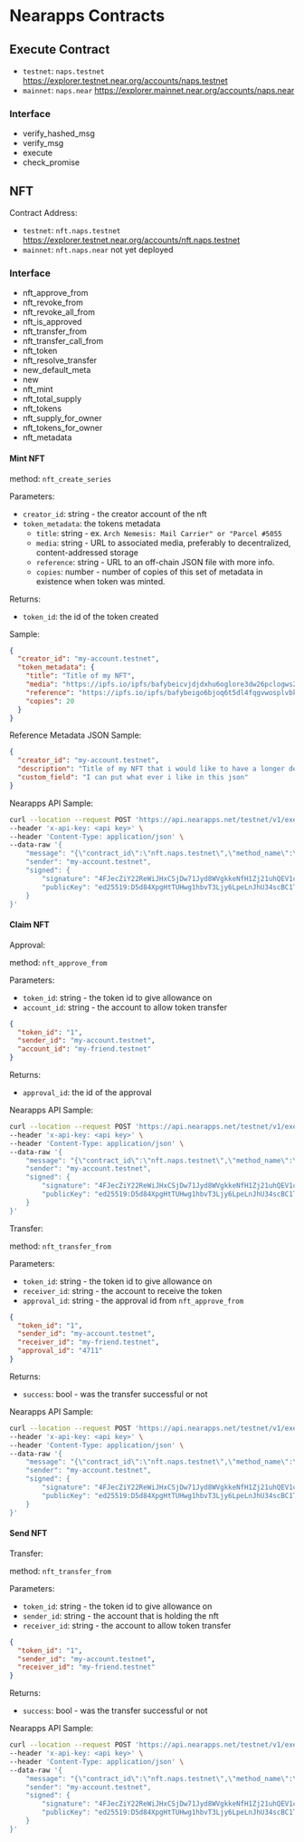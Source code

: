 # Nearapps Contracts

## Execute Contract

- `testnet`: `naps.testnet` https://explorer.testnet.near.org/accounts/naps.testnet
- `mainnet`: `naps.near` https://explorer.mainnet.near.org/accounts/naps.near

### Interface

- verify_hashed_msg
- verify_msg
- execute
- check_promise

## NFT

Contract Address:

- `testnet`: `nft.naps.testnet` https://explorer.testnet.near.org/accounts/nft.naps.testnet
- `mainnet`: `nft.naps.near` not yet deployed

### Interface

- nft_approve_from
- nft_revoke_from
- nft_revoke_all_from
- nft_is_approved
- nft_transfer_from
- nft_transfer_call_from
- nft_token
- nft_resolve_transfer
- new_default_meta
- new
- nft_mint
- nft_total_supply
- nft_tokens
- nft_supply_for_owner
- nft_tokens_for_owner
- nft_metadata

#### Mint NFT

method: `nft_create_series`

Parameters:

- `creator_id`: string - the creator account of the nft
- `token_metadata`: the tokens metadata
    - `title`: string - ex. `Arch Nemesis: Mail Carrier" or "Parcel #5055`
    - `media`: string - URL to associated media, preferably to decentralized, content-addressed storage
    - `reference`: string - URL to an off-chain JSON file with more info.
    - `copies`: number - number of copies of this set of metadata in existence when token was minted.

Returns:

- `token_id`: the id of the token created

Sample:

```json
{
  "creator_id": "my-account.testnet",
  "token_metadata": {
    "title": "Title of my NFT",
    "media": "https://ipfs.io/ipfs/bafybeicvjdjdxhu6oglore3dw26pclogws2adk7gtmsllje6siinqq4uzy",
    "reference": "https://ipfs.io/ipfs/bafybeigo6bjoq6t5dl4fqgvwosplvbkbu5ri6wo3cmkxmypi4sj2j2ae54",
    "copies": 20
  }
}
```

Reference Metadata JSON Sample:

```json
{
  "creator_id": "my-account.testnet",
  "description": "Title of my NFT that i would like to have a longer description on",
  "custom_field": "I can put what ever i like in this json"
}
```

Nearapps API Sample:

```bash
curl --location --request POST 'https://api.nearapps.net/testnet/v1/execute' \
--header 'x-api-key: <api key>' \
--header 'Content-Type: application/json' \
--data-raw '{
    "message": "{\"contract_id\":\"nft.naps.testnet\",\"method_name\":\"nft_create_series\",\"args\":{\"creator_id\":\"my-account.testnet\",\"token_metadata\":{\"title\":\"Title of my NFT\",\"media\":\"https: //ipfs.io/ipfs/bafybeicvjdjdxhu6oglore3dw26pclogws2adk7gtmsllje6siinqq4uzy\",\"reference\":\"https://ipfs.io/ipfs/bafybeigo6bjoq6t5dl4fqgvwosplvbkbu5ri6wo3cmkxmypi4sj2j2ae54\",\"copies\":20}}}",
    "sender": "my-account.testnet",
    "signed": {
        "signature": "4FJecZiY22ReWiJHxCSjDw71Jyd8WVgkkeNfH1Zj21uhQEV1c7QQ4bQYc7QMgH3Tcz5LxYJMxPYuHoETN8i4sQNq",
        "publicKey": "ed25519:D5d84XpgHtTUHwg1hbvT3Ljy6LpeLnJhU34scBC1TNKp"
    }
}'
```

#### Claim NFT

Approval:

method: `nft_approve_from`

Parameters:

- `token_id`: string - the token id to give allowance on
- `account_id`: string - the account to allow token transfer

```json
{
  "token_id": "1",
  "sender_id": "my-account.testnet",
  "account_id": "my-friend.testnet"
}
```

Returns:

- `approval_id`: the id of the approval

Nearapps API Sample:

```bash
curl --location --request POST 'https://api.nearapps.net/testnet/v1/execute' \
--header 'x-api-key: <api key>' \
--header 'Content-Type: application/json' \
--data-raw '{
    "message": "{\"contract_id\":\"nft.naps.testnet\",\"method_name\":\"nft_approve_from\",\"args\": \"{\"token_id\":\"1\",\"account_id\":\"my-friend.testnet\"}\"}",
    "sender": "my-account.testnet",
    "signed": {
        "signature": "4FJecZiY22ReWiJHxCSjDw71Jyd8WVgkkeNfH1Zj21uhQEV1c7QQ4bQYc7QMgH3Tcz5LxYJMxPYuHoETN8i4sQNq",
        "publicKey": "ed25519:D5d84XpgHtTUHwg1hbvT3Ljy6LpeLnJhU34scBC1TNKp"
    }
}'
```

Transfer:

method: `nft_transfer_from`

Parameters:

- `token_id`: string - the token id to give allowance on
- `receiver_id`: string - the account to receive the token
- `approval_id`: string - the approval id from `nft_approve_from`

```json
{
  "token_id": "1",
  "sender_id": "my-account.testnet",
  "receiver_id": "my-friend.testnet",
  "approval_id": "4711"
}
```

Returns:

- `success`: bool - was the transfer successful or not

Nearapps API Sample:

```bash
curl --location --request POST 'https://api.nearapps.net/testnet/v1/execute' \
--header 'x-api-key: <api key>' \
--header 'Content-Type: application/json' \
--data-raw '{
    "message": "{\"contract_id\":\"nft.naps.testnet\",\"method_name\":\"nft_transfer_from\",\"args\": \"{\"token_id\":\"1\",\"receiver_id\":\"my-friend.testnet\",\"approval_id\":\"4711\"}\",
    "sender": "my-account.testnet",
    "signed": {
        "signature": "4FJecZiY22ReWiJHxCSjDw71Jyd8WVgkkeNfH1Zj21uhQEV1c7QQ4bQYc7QMgH3Tcz5LxYJMxPYuHoETN8i4sQNq",
        "publicKey": "ed25519:D5d84XpgHtTUHwg1hbvT3Ljy6LpeLnJhU34scBC1TNKp"
    }
}'
```

#### Send NFT

Transfer:

method: `nft_transfer_from`

Parameters:

- `token_id`: string - the token id to give allowance on
- `sender_id`: string - the account that is holding the nft
- `receiver_id`: string - the account to allow token transfer

```json
{
  "token_id": "1",
  "sender_id": "my-account.testnet",
  "receiver_id": "my-friend.testnet"
}
```

Returns:

- `success`: bool - was the transfer successful or not

Nearapps API Sample:

```bash
curl --location --request POST 'https://api.nearapps.net/testnet/v1/execute' \
--header 'x-api-key: <api key>' \
--header 'Content-Type: application/json' \
--data-raw '{
    "message": "{\"contract_id\":\"nft.naps.testnet\",\"method_name\":\"nft_transfer_from\",\"args\": \"{\"token_id\":\"1\",\"sender_id\":\"my-account.testnet\", \"receiver_id\":\"my-friend.testnet\"}\",
    "sender": "my-account.testnet",
    "signed": {
        "signature": "4FJecZiY22ReWiJHxCSjDw71Jyd8WVgkkeNfH1Zj21uhQEV1c7QQ4bQYc7QMgH3Tcz5LxYJMxPYuHoETN8i4sQNq",
        "publicKey": "ed25519:D5d84XpgHtTUHwg1hbvT3Ljy6LpeLnJhU34scBC1TNKp"
    }
}'
```
